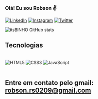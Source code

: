 ### Olá! Eu sou Robson ✌️

 [![LinkedIn](https://img.shields.io/badge/LinkedIn-0077B5?style=for-the-badge&logo=linkedin&logoColor=white)](https://www.linkedin.com/in/robson-rocha-9a9a0323b?lipi=urn%3Ali%3Apage%3Ad_flagship3_profile_view_base_contact_details%3BXzoxELB%2BSgGTxVhr4RE2Qw%3D%3D)
 [![Instagram](https://img.shields.io/badge/Instagram-E4405F?style=for-the-badge&logo=instagram&logoColor=white)](https://instagram.com/_robson.rocha)
 [![Twitter](https://img.shields.io/badge/Twitter-1DA1F2?style=for-the-badge&logo=twitter&logoColor=white)](https://twitter.com/Robson73657533)

![itsBINHO GitHub stats](https://github-readme-stats.vercel.app/api?username=itsBINHO&show_icons=true&theme=dracula)

## Tecnologias

<div style="display: inline_block"><br/>
    <img align="center" alt="HTML5" src="https://img.shields.io/badge/HTML5-E34F26?style=for-the-badge&logo=html5&logoColor=white">
    <img align="center" alt="CSS3" src="https://img.shields.io/badge/CSS3-1572B6?style=for-the-badge&logo=css3&logoColor=white">
    <img align="center" alt="JavaScript" src="https://img.shields.io/badge/JavaScript-F7DF1E?style=for-the-badge&logo=javascript&logoColor=black">
</div><br/>
  
  ## Entre em contato pelo gmail: robson.rs0209@gmail.com
